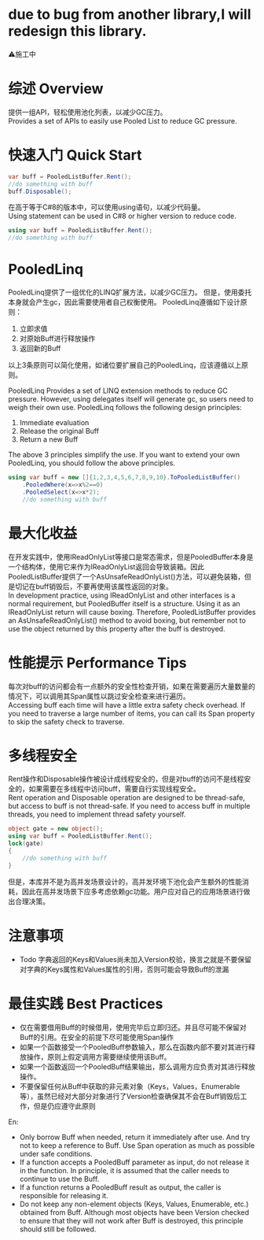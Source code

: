 # due to bug from another library,I will redesign this library.
⚠施工中

# 综述 Overview
提供一组API，轻松使用池化列表，以减少GC压力。  
Provides a set of APIs to easily use Pooled List to reduce GC pressure.

# 快速入门 Quick Start
```C#
var buff = PooledListBuffer.Rent();
//do something with buff
buff.Disposable();
```
在高于等于C#8的版本中，可以使用using语句，以减少代码量。  
Using statement can be used in C#8 or higher version to reduce code.

```C#
using var buff = PooledListBuffer.Rent();
//do something with buff
```
# PooledLinq
PooledLinq提供了一组优化的LINQ扩展方法，以减少GC压力。
但是，使用委托本身就会产生gc，因此需要使用者自己权衡使用。
PooledLinq遵循如下设计原则：
1. 立即求值
2. 对原始Buff进行释放操作
3. 返回新的Buff

以上3条原则可以简化使用，如诸位要扩展自己的PooledLinq，应该遵循以上原则。

PooledLinq Provides a set of LINQ extension methods to reduce GC pressure.
However, using delegates itself will generate gc, so users need to weigh their own use.
PooledLinq follows the following design principles:
1. Immediate evaluation
2. Release the original Buff
3. Return a new Buff

The above 3 principles simplify the use. If you want to extend your own PooledLinq, you should follow the above principles.

```C#
using var buff = new []{1,2,3,4,5,6,7,8,9,10}.ToPooledListBuffer()
    .PooledWhere(x=>x%2==0)
    .PooledSelect(x=>x*2);
    //do something with buff
```

# 最大化收益
在开发实践中，使用IReadOnlyList等接口是常态需求，但是PooledBuffer本身是一个结构体，使用它来作为IReadOnlyList返回会导致装箱。因此PooledListBuffer提供了一个AsUnsafeReadOnlyList()方法，可以避免装箱，但是切记在buff销毁后，不要再使用该属性返回的对象。  
In development practice, using IReadOnlyList and other interfaces is a normal requirement, but PooledBuffer itself is a structure. Using it as an IReadOnlyList return will cause boxing. Therefore, PooledListBuffer provides an AsUnsafeReadOnlyList() method to avoid boxing, but remember not to use the object returned by this property after the buff is destroyed.  

# 性能提示 Performance Tips
每次对buff的访问都会有一点额外的安全性检查开销，如果在需要遍历大量数量的情况下，可以调用其Span属性以跳过安全检查来进行遍历。  
Accessing buff each time will have a little extra safety check overhead. If you need to traverse a large number of items, you can call its Span property to skip the safety check to traverse.

# 多线程安全
Rent操作和Disposable操作被设计成线程安全的，但是对buff的访问不是线程安全的，如果需要在多线程中访问buff，需要自行实现线程安全。  
Rent operation and Disposable operation are designed to be thread-safe, but access to buff is not thread-safe. If you need to access buff in multiple threads, you need to implement thread safety yourself.

```C#
object gate = new object();
using var buff = PooledListBuffer.Rent();
lock(gate)
{
    //do something with buff
}
```
但是，本库并不是为高并发场景设计的，高并发环境下池化会产生额外的性能消耗，因此在高并发场景下应多考虑依赖gc功能。用户应对自己的应用场景进行做出合理决策。

# 注意事项
* Todo 字典返回的Keys和Values尚未加入Version校验，换言之就是不要保留对字典的Keys属性和Values属性的引用，否则可能会导致Buff的泄漏

# 最佳实践 Best Practices
* 仅在需要借用Buff的时候借用，使用完毕后立即归还。并且尽可能不保留对Buff的引用。在安全的前提下尽可能使用Span操作  
* 如果一个函数接受一个PooledBuff参数输入，那么在函数内部不要对其进行释放操作，原则上假定调用方需要继续使用该Buff。
* 如果一个函数返回一个PooledBuff结果输出，那么调用方应负责对其进行释放操作。  
* 不要保留任何从Buff中获取的非元素对象（Keys，Values，Enumerable等），虽然已经对大部分对象进行了Version检查确保其不会在Buff销毁后工作，但是仍应遵守此原则

En:
* Only borrow Buff when needed, return it immediately after use. And try not to keep a reference to Buff. Use Span operation as much as possible under safe conditions.
* If a function accepts a PooledBuff parameter as input, do not release it in the function. In principle, it is assumed that the caller needs to continue to use the Buff.
* If a function returns a PooledBuff result as output, the caller is responsible for releasing it.
* Do not keep any non-element objects (Keys, Values, Enumerable, etc.) obtained from Buff. Although most objects have been Version checked to ensure that they will not work after Buff is destroyed, this principle should still be followed.


